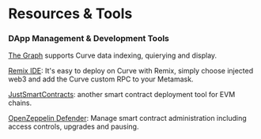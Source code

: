 # Resources & Tools

### DApp Management & Development Tools

[The Graph](https://thegraph.com) supports Curve data indexing, quierying and display.

[Remix IDE](https://remix-project.org/): It's easy to deploy on Curve with Remix, simply choose injected web3 and add the Curve custom RPC to your Metamask.

[JustSmartContracts](https://justsmartcontracts.dev/): another smart contract deployment tool for EVM chains.&#x20;

[OpenZeppelin Defender](https://defender.openzeppelin.com): Manage smart contract administration including access controls, upgrades and pausing.




